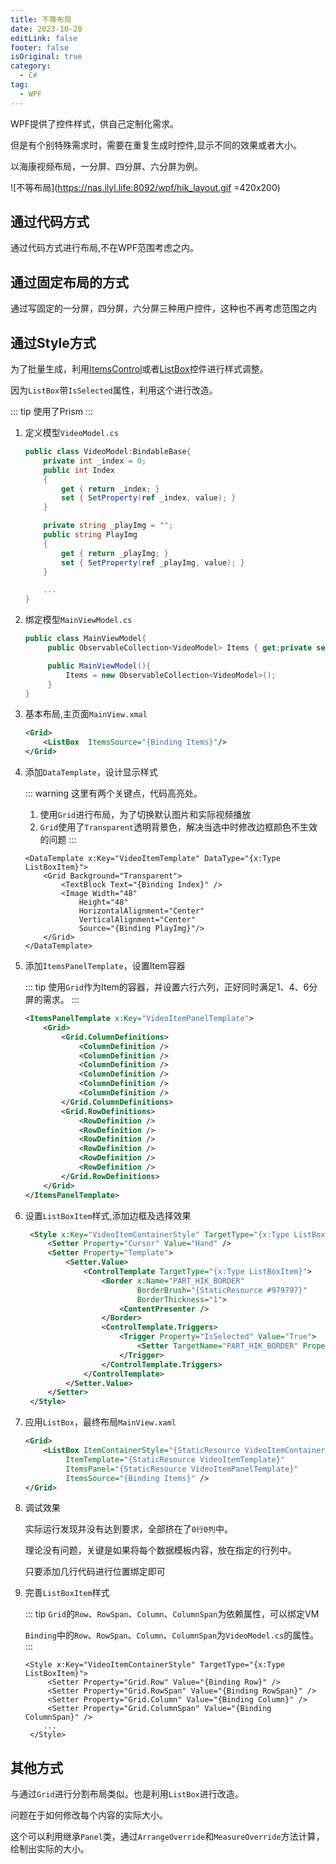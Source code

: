 ```yaml
---
title: 不等布局
date: 2023-10-20
editLink: false
footer: false
isOriginal: true
category:
  - C#
tag:
  - WPF
---
```


WPF提供了控件样式，供自己定制化需求。

但是有个别特殊需求时，需要在重复生成时控件,显示不同的效果或者大小。

以海康视频布局，一分屏、四分屏、六分屏为例。

![不等布局](https://nas.ilyl.life:8092/wpf/hik_layout.gif =420x200)

## 通过代码方式

通过代码方式进行布局,不在WPF范围考虑之内。

## 通过固定布局的方式

通过写固定的一分屏，四分屏，六分屏三种用户控件，这种也不再考虑范围之内

## 通过Style方式

为了批量生成，利用[ItemsControl](https://learn.microsoft.com/zh-cn/dotnet/api/system.windows.controls.itemscontrol?view=windowsdesktop-7.0)或者[ListBox](https://learn.microsoft.com/zh-cn/dotnet/desktop/wpf/controls/listbox-styles-and-templates?view=netframeworkdesktop-4.8)控件进行样式调整。

因为`ListBox`带`IsSelected`属性，利用这个进行改造。

::: tip
使用了Prism
:::

1. 定义模型`VideoModel.cs`

    ```cs
    public class VideoModel:BindableBase{
        private int _index = 0;
        public int Index
        {
            get { return _index; }
            set { SetProperty(ref _index, value); }
        }

        private string _playImg = "";
        public string PlayImg
        {
            get { return _playImg; }
            set { SetProperty(ref _playImg, value); }
        }

        ...
    }
    ```

2. 绑定模型`MainViewModel.cs`

    ```cs
    public class MainViewModel{
         public ObservableCollection<VideoModel> Items { get;private set; }

         public MainViewModel(){
             Items = new ObservableCollection<VideoModel>();
         }
    }
    ```

3. 基本布局,主页面`MainView.xmal`

    ```xml
    <Grid>
        <ListBox  ItemsSource="{Binding Items}"/>
    </Grid>
    ```

4. 添加`DataTemplate`，设计显示样式

    ::: warning
    这里有两个关键点，代码高亮处。
    1. 使用`Grid`进行布局，为了切换默认图片和实际视频播放
    2. `Grid`使用了`Transparent`透明背景色，解决当选中时修改边框颜色不生效的问题
    :::

    ```xml{2}
    <DataTemplate x:Key="VideoItemTemplate" DataType="{x:Type ListBoxItem}">
        <Grid Background="Transparent">
            <TextBlock Text="{Binding Index}" />
            <Image Width="48"
                Height="48"
                HorizontalAlignment="Center"
                VerticalAlignment="Center"
                Source="{Binding PlayImg}"/>
        </Grid>
    </DataTemplate>
    ```

5. 添加`ItemsPanelTemplate`，设置Item容器

    ::: tip
    使用`Grid`作为Item的容器，并设置六行六列，正好同时满足1、4、6分屏的需求。
    :::

    ```xml
    <ItemsPanelTemplate x:Key="VideoItemPanelTemplate">
        <Grid>
            <Grid.ColumnDefinitions>
                <ColumnDefinition />
                <ColumnDefinition />
                <ColumnDefinition />
                <ColumnDefinition />
                <ColumnDefinition />
                <ColumnDefinition />
            </Grid.ColumnDefinitions>
            <Grid.RowDefinitions>
                <RowDefinition />
                <RowDefinition />
                <RowDefinition />
                <RowDefinition />
                <RowDefinition />
                <RowDefinition />
            </Grid.RowDefinitions>
        </Grid>
    </ItemsPanelTemplate>
    ```

6. 设置`ListBoxItem`样式,添加边框及选择效果

   ```xml
    <Style x:Key="VideoItemContainerStyle" TargetType="{x:Type ListBoxItem}">
        <Setter Property="Cursor" Value="Hand" />
        <Setter Property="Template">
            <Setter.Value>
                <ControlTemplate TargetType="{x:Type ListBoxItem}">
                    <Border x:Name="PART_HIK_BORDER"
                            BorderBrush="{StaticResource #979797}"
                            BorderThickness="1">
                        <ContentPresenter />
                    </Border>
                    <ControlTemplate.Triggers>
                        <Trigger Property="IsSelected" Value="True">
                            <Setter TargetName="PART_HIK_BORDER" Property="BorderBrush" Value="Red" />
                        </Trigger>
                    </ControlTemplate.Triggers>
                </ControlTemplate>
            </Setter.Value>
        </Setter>
    </Style>
    ```

7. 应用`ListBox`，最终布局`MainView.xaml`

    ```xml
    <Grid>
        <ListBox ItemContainerStyle="{StaticResource VideoItemContainerStyle}"
             ItemTemplate="{StaticResource VideoItemTemplate}"
             ItemsPanel="{StaticResource VideoItemPanelTemplate}"
             ItemsSource="{Binding Items}" />
    </Grid>
    ```

8. 调试效果

   实际运行发现并没有达到要求，全部挤在了`0行0列`中。

   理论没有问题，关键是如果将每个数据模板内容，放在指定的行列中。

   只要添加几行代码进行位置绑定即可

9. 完善`ListBoxItem`样式

   ::: tip
   `Grid`的`Row`、`RowSpan`、`Column`、`ColumnSpan`为依赖属性，可以绑定VM

   `Binding`中的`Row`、`RowSpan`、`Column`、`ColumnSpan`为`VideoModel.cs`的属性。
   :::

   ```xml{2-5}
   <Style x:Key="VideoItemContainerStyle" TargetType="{x:Type ListBoxItem}">
        <Setter Property="Grid.Row" Value="{Binding Row}" />
        <Setter Property="Grid.RowSpan" Value="{Binding RowSpan}" />
        <Setter Property="Grid.Column" Value="{Binding Column}" />
        <Setter Property="Grid.ColumnSpan" Value="{Binding ColumnSpan}" />
       ...
    </Style>
   ```

## 其他方式

与通过`Grid`进行分割布局类似。也是利用`ListBox`进行改造。

问题在于如何修改每个内容的实际大小。

这个可以利用继承`Panel`类，通过`ArrangeOverride`和`MeasureOverride`方法计算，绘制出实际的大小。

